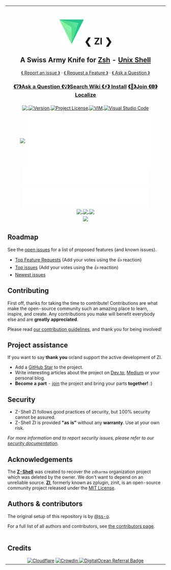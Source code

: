 <table align="justify" margin-left="auto" margin-right="auto">
 <tr><td align="center">
  <h1><a title="❮ ZI ❯" target="_self" href="https://github.com/z-shell/zi">
  <img
    src="https://raw.githubusercontent.com/z-shell/zi/main/docs/images/favicon.svg"
    alt="Logo"
    width="80"
    height="80" /></a>❮ ZI ❯
  </h1>
  <h2>
    A Swiss Army Knife for <a href="https://zsh.sourceforge.io/">Zsh</a> -
    <a href="https://en.wikipedia.org/wiki/Unix_shell">Unix Shell</a>
  </h2>
 <a href="https://github.com/z-shell/zi/issues/new?assignees=&labels=bug+%F0%9F%90%9E&template=01_bug_report.yml&title=bug%3A+">《 Report an issue 》</a> ·
 <a href="https://github.com/z-shell/zi/issues/new?assignees=&labels=feature-request+%F0%9F%92%A1&template=02_feature_request.yml&title=feat%3A+">《 Request a Feature 》</a> · <a href="https://github.com/z-shell/community/discussions/">《 Ask a Question 》</a>
<h3>
  <a href="https://github.com/z-shell/community/discussions/">《❔》Ask a Question </a>
  <a href="https://z.digitalclouds.dev/search/">《💡》Search Wiki </a>
  <a href="https://z.digitalclouds.dev/docs/getting_started/installation/">《⚡️》 Install</a>
  <a href="https://github.com/z-shell/community/issues/new?assignees=&labels=%F0%9F%91%A5+member&template=membership.yml&title=team%3A+">《💜》Join </a>
  <a href="https://digitalclouds.crowdin.com/z-shell/">《🌐》Localize </a>
</h3>
</tr>
<tr>
<td align="center">
  <a title="Crowdin" target="_self" href="https://digitalclouds.crowdin.com/z-shell">
    <img align="center" src="https://badges.crowdin.net/e/f108c12713ee8526ac878d5671ad6e29/localized.svg" />
  </a>
  <a title="Releases" target="_self" href="https://github.com/z-shell/zi/releases">
    <img align="center" src="https://img.shields.io/github/tag/z-shell/zi.svg" alt="Version" />
  </a>
  <a title="License" target="_self" href="https://github.com/z-shell/zi/blob/main/LICENSE/">
    <img align="center" src="https://img.shields.io/badge/License-MIT-blue.svg" alt="Project License" />
  </a>
  <a title="VIM" target="_self" href="https://github.com/z-shell/zi-vim-syntax/">
    <img align="center" src="https://img.shields.io/badge/--019733?logo=vim" alt="VIM" />
  </a>
  <a title="ZI" target="_self" href="https://open.vscode.dev/z-shell/zi/">
    <img
      align="center"
      src="https://img.shields.io/badge/--007ACC?logo=visual%20studio%20code&logoColor=ffffff"
      alt="Visual Studio Code"
    />
  </a>
</td>
</tr>
<tr>
  <td align="center">
  <img
    align="center"
    src="https://github.com/z-shell/.github/raw/main/metrics/plugin/followup/zi/indepth.svg"
    width="80%"
    height="auto"
  />
  <img
    align="center"
    src="https://raw.githubusercontent.com/z-shell/.github/main/metrics/metrics.svg"
    width="80%"
    height="auto"
  />
  <img
    align="center"
    src="https://github.com/z-shell/.github/raw/main/metrics/plugin/projects/projects.svg"
    width="80%"
    height="auto"
  />
  </td>
</tr>
<tr>
<td align="center">
<a title="ZI WIKI" target="_self" href="https://github.com/z-shell/zw">
  <img
    align="center"
    src="https://github.com/z-shell/.github/raw/main/metrics/plugin/pagespeed/detailed.svg"
    width="80%"
    height="auto"
  />
</a>
</td>
</tr>
<tr>
<td align="center">
<a title="ZI" target="_self" href="https://twitter.com/zshell_zi">
  <img
    align="center"
    src="https://raw.githubusercontent.com/z-shell/.github/main/metrics/plugin.tweets.svg"
    width="80%"
    height="auto"
  />
</a>
<a href="https://dev.to/z-shell/">
  <img
    align="center"
    src="https://raw.githubusercontent.com/z-shell/.github/main/metrics/plugin.dev.zshell.rss.svg"
    width="80%"
    height="auto"
  />
</a>
<a href="https://dev.to/tag/zsh/">
  <img
    align="center"
    src="https://raw.githubusercontent.com/z-shell/.github/main/metrics/plugin.dev.tag.zsh.rss.svg"
    width="80%"
    height="auto"
  />
</a>
</td>
</tr>
<tr>
<td align="center">
  <a href="https://asciinema.org/a/459358" target="_blank"><img src="https://asciinema.org/a/459358.svg" /></a>
</td>
</tr>
<tr>
  <td align="left"><div>

## Roadmap

See the [open issues](https://github.com/z-shell/zi/issues) for a list of proposed features (and known
issues).

- [Top Feature
  Requests](https://github.com/z-shell/zi/issues?q=label%3Aenhancement+is%3Aopen+sort%3Areactions-%2B1-desc)
  (Add your votes using the 👍 reaction)
- [Top
  issues](https://github.com/z-shell/zi/issues?q=is%3Aissue+is%3Aopen+label%3Abug+sort%3Areactions-%2B1-desc)
  (Add your votes using the 👍 reaction)
- [Newest issues](https://github.com/z-shell/zi/issues?q=is%3Aopen+is%3Aissue+label%3Abug)

## Contributing

First off, thanks for taking the time to contribute! Contributions are what make the open-source community
such an amazing place to learn, inspire, and create. Any contributions you make will benefit everybody else
and are **greatly appreciated**.

Please read [our contribution
guidelines](https://github.com/z-shell/community/blob/main/docs/project/CONTRIBUTING.md), and thank you for
being involved!

## Project assistance

If you want to say **thank you** or/and support the active development of ZI.

- Add a [GitHub Star](https://github.com/z-shell/zi) to the project.
- Write interesting articles about the project on [Dev.to](https://dev.to/), [Medium](https://medium.com/) or
  your personal blog.
- **Become a part** -
  [join](https://github.com/z-shell/community/issues/new?assignees=&labels=%F0%9F%91%A5+member&template=membership.yml&title=team%3A+)
  the project and bring your parts **together!** :)

## Security

- Z-Shell ZI follows good practices of security, but 100% security cannot be assured.
- Z-Shell ZI is provided **"as is"** without any **warranty**. Use at your own risk.

_For more information and to report security issues, please refer to our [security
documentation](https://github.com/z-shell/zi/blob/main/docs/SECURITY.md)._

## Acknowledgements

The [**Z-Shell**](https://github.com/z-shell) was created to recover the `zdharma` organization project which
was deleted by the owner.
We don't want to depend on an unreliable source.
[**ZI**](https://github.com/z-shell/zi), formerly known as zplugin, zinit, is an open-source community project
released under the [MIT License](https://github.com/z-shell/zi/blob/main/LICENSE).

## Authors & contributors

The original setup of this repository is by [@ss-o](https://github.com/ss-o).

For a full list of all authors and contributors, see [the contributors
page](https://github.com/z-shell/zi/contributors).

  <div></td>
</tr>
<tr>
<td align="center"><h2 align="left">Credits</h2>
  <a href="https://cloudflare.com">
    <img src="https://space.ss-o.workers.dev/img/brand/cloudflare/cf-logo-v-rgb.png" alt="Cloudflare" height="60" /></a>
      <a href="https://digitalclouds.crowdin.com">
    <img src="https://space.ss-o.workers.dev/img/brand/crowdin/localization-at-dark-rounded@2x.png" alt="Crowdin" height="60" />
  </a>
  <a href="https://www.digitalocean.com/?refcode=090bdb63f800&utm_campaign=Referral_Invite&utm_medium=Referral_Program&utm_source=badge">
    <img src="https://web-platforms.sfo2.digitaloceanspaces.com/WWW/Badge%203.svg" alt="DigitalOcean Referral Badge" height="60" />
  </a>
</td>
</tr>
</table>
